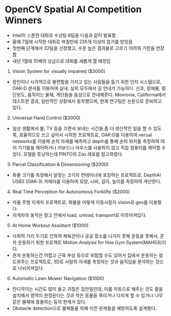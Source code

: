# OpenCV Spatial AI Competition Winners
- Intel이 스폰한 대회로 수상팀 6팀을 다음과 같이 발표함
- 올해 7월에 시작한 대회로 며칠만에 235개 이상의 참가를 받았음
- 첫번째 단계에서 32팀을 선정했고, 수준 높은 결과물로 고르기 어려워 기한을 연장함
- 내년 1월에 10배의 상금으로 대회를 새롭게 열 예정임

1. Vision System for visually impaired ($3000)
- 장인이나 시각적으로 불편함을 가지고 있는 사람들을 돕기 위한 인지 시스템으로, OAK-D 센서를 이용하여 실내, 실외 모두에서 길 안내가 가능하다. 신호, 장애물, 횡단보도, 움직이는 물체, 계단들을 음성으로 안내해준다. Monrovia, California에서 테스트한 결과, 일반적인 상황에서 동작했으며, 현재 연구팀은 논문으로 준비하고 있다.

2. Universal Hand Control ($3000)
- 일상 생활에서 불, TV 등을 끄면서 보내는 시간을 좀 더 생산적인 일을 할 수 있도록, 효율적으로 쓰고 싶어서 시작한 프로젝트로, OAK-D를 이용하여 nerual networks를 이용해 손의 자세를 예측하고 depth를 통해 손의 위치를 측정하여 여러 기기들을 제어하거나 키보드나 마우스를 사용하지 않고 직접 컴퓨터를 제어할 수 있다. 모델을 튜닝하는데 PINTO의 Zoo 레포를 참고하였다.

3. Parcel Classification & Dimensioning ($2000)
- 화물 크기를 측정해서 알맞는 크기의 컨테이너에 포장하는 프로젝트로, DepthAI USB3 (OAK-3) 카메라를 이용하여 모양, 너비, 길이, 높이를 측정하여 계산한다.

4. Real Time Perception for Autonomous Forklifts ($2000)
- 자율 주행 지게차 프로젝트로, 화물을 어떻게 이동시킬지 vision과 geo를 이용했다.
- 지게차의 동작은 창고 안에서 load, unload, transport로 이루어져있다.

5. At Home Workout Assistant ($1000)
- 사회적 거리 두기로 인하여 체육관이나 공공 장소를 나가지 못해 운동을 못해서, 혼자 운동하기 위한 프로젝트 Motion Analysis for Hoe Gym System(MAHGS)이다.
- 혼자 운동하는건 어렵고 근육 부상 등으로 위험할 수도 있어서 집에서 운동하는 걸 도와주는 프로젝트로, 3D로 사람의 자세를 측정하는 것과 움직임을 분석하는 것으로 나뉘어져있다. 

6. Automatic Lawn Mower Navigation ($1000)
- 잔디깍이는 시간도 많이 들고 귀찮은 집안일인데, 이를 자동으로 해주는 것도 줄을 설치해서 영역이 한정된다는 것과 작은 동물을 죽이거나 다치게 할 수 있거나 나무 같은 물체에 충돌하는 등의 한계가 있다.
- Obstacle detection으로 물체들을 피해 이런 문제들을 예방하도록 설계했다.